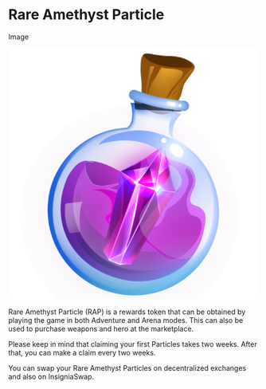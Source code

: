 # Rare Amethyst Particle

Image

![](../.gitbook/assets/rap-particle11111.png)







Rare Amethyst Particle (RAP) is a rewards token that can be obtained by playing the game in both Adventure and Arena modes. This can also be used to purchase weapons and hero at the marketplace.

Please keep in mind that claiming your first Particles takes two weeks. After that, you can make a claim every two weeks.

You can swap your Rare Amethyst Particles on decentralized exchanges and also on InsigniaSwap.
